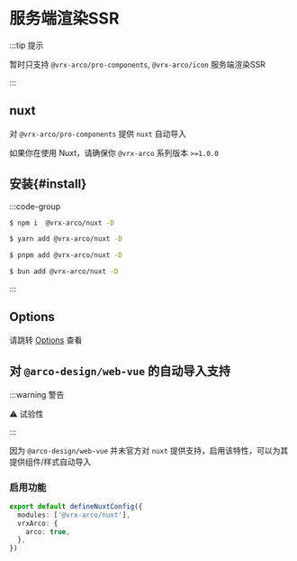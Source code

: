 #  服务端渲染SSR

:::tip 提示

暂时只支持 `@vrx-arco/pro-components`,  `@vrx-arco/icon` 服务端渲染SSR

:::

## nuxt

对 `@vrx-arco/pro-components` 提供 `nuxt` 自动导入

如果你在使用 Nuxt，请确保你 `@vrx-arco` 系列版本 `>=1.0.0`

## 安装{#install}

:::code-group

```bash [npm]
$ npm i  @vrx-arco/nuxt -D
```

```bash [yarn]
$ yarn add @vrx-arco/nuxt -D
```

```bash [pnpm]
$ pnpm add @vrx-arco/nuxt -D
```

```bash [bun]
$ bun add @vrx-arco/nuxt -D
```

:::

## Options

请跳转 [Options](https://gitee.com/vrx/arco-design-pro/blob/master/packages/nuxt/src/type.ts) 查看

##  对 `@arco-design/web-vue` 的自动导入支持

:::warning 警告

⚠️ 试验性

:::

因为 `@arco-design/web-vue` 并未官方对 `nuxt` 提供支持，启用该特性，可以为其提供组件/样式自动导入

### 启用功能

```ts
export default defineNuxtConfig({
  modules: ['@vrx-arco/nuxt'],
  vrxArco: {
    arco: true,
  },
})
```
